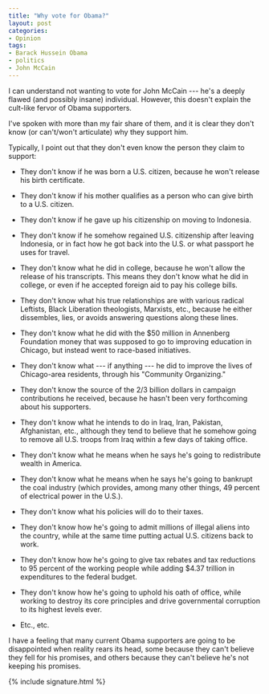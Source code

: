 ```yaml
---
title: "Why vote for Obama?"
layout: post
categories:
- Opinion
tags:
- Barack Hussein Obama
- politics
- John McCain
---
```


I can understand not wanting to vote for John McCain --- he's a deeply flawed (and possibly insane) individual. However, this doesn't explain the cult-like fervor of Obama supporters.

I've spoken with more than my fair share of them, and it is clear they don't know (or can't/won't articulate) why they support him.

Typically, I point out that they don't even know the person they claim to support:

- They don't know if he was born a U.S. citizen, because he won't release his birth certificate.

- They don't know if his mother qualifies as a person who can give birth to a U.S. citizen.

- They don't know if he gave up his citizenship on moving to Indonesia.

- They don't know if he somehow regained U.S. citizenship after leaving Indonesia, or in fact how he got back into the U.S. or what passport he uses for travel.

- They don't know what he did in college, because he won't allow the release of his transcripts. This means they don't know what he did in college, or even if he accepted foreign aid to pay his college bills.

- They don't know what his true relationships are with various radical Leftists, Black Liberation theologists, Marxists, etc., because he either dissembles, lies, or avoids answering questions along these lines.

- They don't know what he did with the $50 million in Annenberg Foundation money that was supposed to go to improving education in Chicago, but instead went to race-based initiatives.

- They don't know what --- if anything --- he did to improve the lives of Chicago-area residents, through his "Community Organizing."

- They don't know the source of the 2/3 billion dollars in campaign contributions he received, because he hasn't been very forthcoming about his supporters.

- They don't know what he intends to do in Iraq, Iran, Pakistan, Afghanistan, etc., although they tend to believe that he somehow going to remove all U.S. troops from Iraq within a few days of taking office.

- They don't know what he means when he says he's going to redistribute wealth in America.

- They don't know what he means when he says he's going to bankrupt the coal industry (which provides, among many other things, 49 percent of electrical power in the U.S.).

- They don't know what his policies will do to their taxes.

- They don't know how he's going to admit millions of illegal aliens into the country, while at the same time putting actual U.S. citizens back to work.

- They don't know how he's going to give tax rebates and tax reductions to 95 percent of the working people while adding $4.37 trillion in expenditures to the federal budget.

- They don't know how he's going to uphold his oath of office, while working to destroy its core principles and drive governmental corruption to its highest levels ever.

- Etc., etc.

I have a feeling that many current Obama supporters are going to be disappointed when reality rears its head, some because they can't believe they fell for his promises, and others because they can't believe he's not keeping his promises.

{% include signature.html %}
